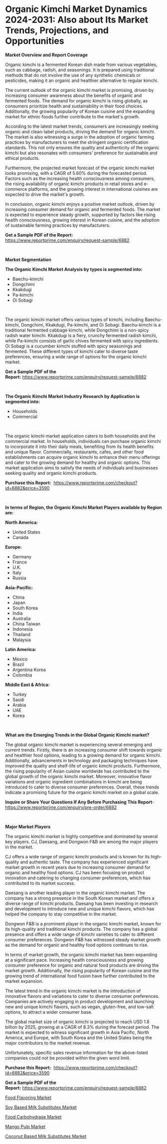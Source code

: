 <p><h1>Organic Kimchi Market Dynamics 2024-2031: Also about Its Market Trends, Projections, and Opportunities</h1></p><p><strong>Market Overview and Report Coverage</strong></p>
<p><p>Organic kimchi is a fermented Korean dish made from various vegetables, such as cabbage, radish, and seasonings. It is prepared using traditional methods that do not involve the use of any synthetic chemicals or pesticides, making it an organic and healthier alternative to regular kimchi. </p><p>The current outlook of the organic kimchi market is promising, driven by increasing consumer awareness about the benefits of organic and fermented foods. The demand for organic kimchi is rising globally, as consumers prioritize health and sustainability in their food choices. Additionally, the growing popularity of Korean cuisine and the expanding market for ethnic foods further contribute to the market's growth.</p><p>According to the latest market trends, consumers are increasingly seeking organic and clean-label products, driving the demand for organic kimchi. The market is also witnessing a surge in the adoption of organic farming practices by manufacturers to meet the stringent organic certification standards. This not only ensures the quality and authenticity of the organic kimchi but also resonates with consumers' preference for sustainable and ethical products.</p><p>Furthermore, the projected market forecast of the organic kimchi market looks promising, with a CAGR of 5.60% during the forecasted period. Factors such as the increasing health consciousness among consumers, the rising availability of organic kimchi products in retail stores and e-commerce platforms, and the growing interest in international cuisines are expected to drive the market's growth.</p><p>In conclusion, organic kimchi enjoys a positive market outlook, driven by increasing consumer demand for organic and fermented foods. The market is expected to experience steady growth, supported by factors like rising health consciousness, growing interest in Korean cuisine, and the adoption of sustainable farming practices by manufacturers.</p></p>
<p><strong>Get a Sample PDF of the Report:</strong> <a href="https://www.reportprime.com/enquiry/request-sample/6882">https://www.reportprime.com/enquiry/request-sample/6882</a></p>
<p>&nbsp;</p>
<p><strong>Market Segmentation</strong></p>
<p><strong>The Organic Kimchi Market Analysis by types is segmented into:</strong></p>
<p><ul><li>Baechu-kimchi</li><li>Dongchimi</li><li>Kkakdugi</li><li>Pa-kimchi</li><li>Oi Sobagi</li></ul></p>
<p>&nbsp;</p>
<p><p>The organic kimchi market offers various types of kimchi, including Baechu-kimchi, Dongchimi, Kkakdugi, Pa-kimchi, and Oi Sobagi. Baechu-kimchi is a traditional fermented cabbage kimchi, while Dongchimi is a non-spicy radish water kimchi. Kkakdugi is a fiery, crunchy fermented radish kimchi, while Pa-kimchi consists of garlic chives fermented with spicy ingredients. Oi Sobagi is a cucumber kimchi stuffed with spicy seasonings and fermented. These different types of kimchi cater to diverse taste preferences, ensuring a wide range of options for the organic kimchi market.</p></p>
<p><strong>Get a Sample PDF of the Report:</strong>&nbsp;<a href="https://www.reportprime.com/enquiry/request-sample/6882">https://www.reportprime.com/enquiry/request-sample/6882</a></p>
<p>&nbsp;</p>
<p><strong>The Organic Kimchi Market Industry Research by Application is segmented into:</strong></p>
<p><ul><li>Households</li><li>Commercial</li></ul></p>
<p>&nbsp;</p>
<p><p>The organic kimchi market application caters to both households and the commercial market. In households, individuals can purchase organic kimchi to incorporate it into their daily meals, benefiting from its health benefits and unique flavor. Commercially, restaurants, cafes, and other food establishments can acquire organic kimchi to enhance their menu offerings and cater to the growing demand for healthy and organic options. This market application aims to satisfy the needs of individuals and businesses seeking quality and organic kimchi products.</p></p>
<p><strong>Purchase this Report:</strong>&nbsp; <a href="https://www.reportprime.com/checkout?id=6882&price=3590">https://www.reportprime.com/checkout?id=6882&price=3590</a></p>
<p>&nbsp;</p>
<p><strong>In terms of Region, the Organic Kimchi Market Players available by Region are:</strong></p>
<p>
    <p> <strong> North America: </strong>
        <ul>
            <li>United States</li>
            <li>Canada</li>
        </ul>
        </p> 
    <p> <strong> Europe: </strong>
        <ul>
            <li>Germany</li>
            <li>France</li>
            <li>U.K.</li>
            <li>Italy</li>
            <li>Russia</li>
        </ul>
        </p> 
    <p> <strong> Asia-Pacific: </strong>
        <ul>
            <li>China</li>
            <li>Japan</li>
            <li>South Korea</li>
            <li>India</li>
            <li>Australia</li>
            <li>China Taiwan</li>
            <li>Indonesia</li>
            <li>Thailand</li>
            <li>Malaysia</li>
        </ul>
        </p> 
    <p> <strong> Latin America: </strong>
        <ul>
            <li>Mexico</li>
            <li>Brazil</li>
            <li>Argentina Korea</li>
            <li>Colombia</li>
        </ul>
        </p> 
    <p> <strong> Middle East & Africa: </strong>
        <ul>
            <li>Turkey</li>
            <li>Saudi</li>
            <li>Arabia</li>
            <li>UAE</li>
            <li>Korea</li>
        </ul>
    </p>
    </p>
<p>&nbsp;</p>
<p><strong>What are the Emerging Trends in the Global Organic Kimchi market?</strong></p>
<p><p>The global organic kimchi market is experiencing several emerging and current trends. Firstly, there is an increasing consumer shift towards organic and healthier food options, leading to a growing demand for organic kimchi. Additionally, advancements in technology and packaging techniques have improved the quality and shelf-life of organic kimchi products. Furthermore, the rising popularity of Asian cuisine worldwide has contributed to the global growth of the organic kimchi market. Moreover, innovative flavor variations and organic ingredient combinations in kimchi are being introduced to cater to diverse consumer preferences. Overall, these trends indicate a promising future for the organic kimchi market on a global scale.</p></p>
<p><strong>Inquire or Share Your Questions If Any Before Purchasing This Report</strong>- <a href="https://www.reportprime.com/enquiry/pre-order/6882">https://www.reportprime.com/enquiry/pre-order/6882</a></p>
<p>&nbsp;</p>
<p><strong>Major Market Players</strong></p>
<p><p>The organic kimchi market is highly competitive and dominated by several key players. CJ, Daesang, and Dongwon F&B are among the major players in the market.</p><p>CJ offers a wide range of organic kimchi products and is known for its high-quality and authentic taste. The company has experienced significant market growth in recent years due to increasing consumer demand for organic and healthy food options. CJ has been focusing on product innovation and catering to changing consumer preferences, which has contributed to its market success.</p><p>Daesang is another leading player in the organic kimchi market. The company has a strong presence in the South Korean market and offers a diverse range of kimchi products. Daesang has been investing in research and development to introduce new and unique kimchi flavors, which has helped the company to stay competitive in the market.</p><p>Dongwon F&B is a prominent player in the organic kimchi market, known for its high-quality and traditional kimchi products. The company has a global presence and offers a wide range of kimchi varieties to cater to different consumer preferences. Dongwon F&B has witnessed steady market growth as the demand for organic and healthy food options continues to rise.</p><p>In terms of market growth, the organic kimchi market has been expanding at a significant pace. Increasing health consciousness and growing consumer preference for organic and natural food products are driving the market growth. Additionally, the rising popularity of Korean cuisine and the growing trend of international food fusion have further contributed to the market expansion.</p><p>The latest trend in the organic kimchi market is the introduction of innovative flavors and variations to cater to diverse consumer preferences. Companies are actively engaging in product development and launching new and unique kimchi flavors, such as vegan, gluten-free, and low-salt options, to attract a wider consumer base.</p><p>The global market size of organic kimchi is projected to reach USD 1.8 billion by 2025, growing at a CAGR of 8.3% during the forecast period. The market is expected to witness significant growth in Asia Pacific, North America, and Europe, with South Korea and the United States being the major contributors to the market revenue.</p><p>Unfortunately, specific sales revenue information for the above-listed companies could not be provided within the given word limit.</p></p>
<p><strong>Purchase this Report:</strong>&nbsp;&nbsp;<a href="https://www.reportprime.com/checkout?id=6882&price=3590">https://www.reportprime.com/checkout?id=6882&price=3590</a></p>
<p></p>
<p><strong>Get a Sample PDF of the Report:</strong>&nbsp;<a href="https://www.reportprime.com/enquiry/request-sample/6882">https://www.reportprime.com/enquiry/request-sample/6882</a></p>
<p><p><a href="https://github.com/sndrkn/Market-Research-Report-List-2/blob/main/food-flavoring-market.md">Food Flavoring Market</a></p><p><a href="https://github.com/sofyaavrova/Market-Research-Report-List-2/blob/main/soy-based-milk-substitutes-market.md">Soy Based Milk Substitutes Market</a></p><p><a href="https://github.com/melchekhinf/Market-Research-Report-List-2/blob/main/food-carbohydrase-market.md">Food Carbohydrase Market</a></p><p><a href="https://github.com/merzlyukov93/Market-Research-Report-List-2/blob/main/mango-pulp-market.md">Mango Pulp Market</a></p><p><a href="https://github.com/kholmovskayalyudmila/Market-Research-Report-List-2/blob/main/coconut-based-milk-substitutes-market.md">Coconut Based Milk Substitutes Market</a></p></p>